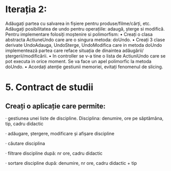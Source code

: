 # Iterația 2: 
 Adăugați partea cu salvarea in fișiere pentru produse/filme/cărți, etc.
 Adăugați posibilitatea de undo pentru operațiile: adaugă, șterge si modifică. 
Pentru implementare folosiți moștenire si polimorfism: 
• Creați o clasa abstracta ActiuneUndo care are o singura metoda: doUndo. 
• Creați 3 clase derivate UndoAdauga, UndoSterge, UndoModifica care in 
metoda doUndo implementează partea care reface situația de dinaintea 
adăugării/ștergerii/modificării.
• In controller se v-a tine o lista de ActiuniUndo care se pot executa in orice 
moment. Se va face un apel polimorfic la metoda doUndo.
• Acordați atenție gestiunii memoriei, evitați fenomenul de slicing.

#
# 5. Contract de studii
## Creați o aplicație care permite:
· gestiunea unei liste de discipline. Disciplina: denumire, ore pe săptămâna, tip, cadru 
didactic

· adăugare, ștergere, modificare și afișare discipline

· căutare disciplina

· filtrare discipline după: nr ore, cadru didactic

· sortare discipline după: denumire, nr ore, cadru didactic + tip
